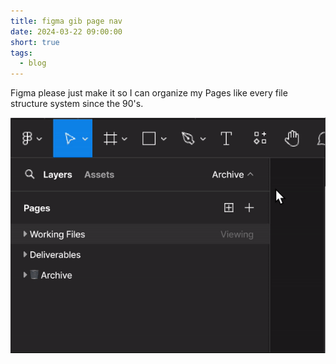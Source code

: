 ```yaml
---
title: figma gib page nav
date: 2024-03-22 09:00:00
short: true
tags:
  - blog
---
```


Figma please just make it so I can organize my Pages like every file structure system since the 90's.

![A gif showing a new figma page organization](/2024/03/22/figma-gib-page-nav/newFigmaPageOrg.gif)
